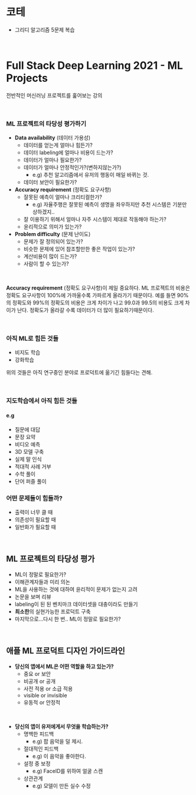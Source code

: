 # 코테
- 그리디 알고리즘 5문제 복습

<br>

# Full Stack Deep Learning 2021 - ML Projects

전반적인 머신러닝 프로젝트를 훑어보는 강의

<br>

### ML 프로젝트의 타당성 평가하기

- **Data availability** (데이터 가용성)
    - 데이터를 얻는게 얼마나 힘든가?
    - 데이터 labeling에 얼마나 비용이 드는가?
    - 데이터가 얼마나 필요한가?
    - 데이터가 얼마나 안정적인가?(변하지않는가?)
        - e.g) 추천 알고리즘에서 유저의 행동이 매일 바뀌는 것.
    - 데이터 보안이 필요한가?
- **Accuracy requirement** (정확도 요구사항)
    - 잘못된 예측이 얼마나 크리티컬한가?
        - e.g) 자율주행은 잘못된 예측이 생명을 좌우하지만 추천 시스템은 기분만 상하겠지..
    - 잘 이용하기 위해서 얼마나 자주 시스템이 제대로 작동해야 하는가?
    - 윤리적으로 의미가 있는가?
- **Problem difficulty** (문제 난이도)
    - 문제가 잘 정의되어 있는가?
    - 비슷한 문제에 있어 참조할만한 좋은 작업이 있는가?
    - 계산비용이 많이 드는가?
    - 사람이 할 수 있는가?

<br>

**Accuracy requirement** (정확도 요구사항)이 제일 중요하다.  ML 프로젝트의 비용은 정확도 요구사항이 100%에 가까울수록 가파르게 올라가기 때문이다. 예를 들면 90%의 정확도와 99%의 정확도의 비용은 크게 차이가 나고 99.0과 99.5의 비용도 크게 차이가 난다. 정확도가 올라갈 수록 데이터가 더 많이 필요하기때문이다.

<br>

### 아직 ML로 힘든 것들

- 비지도 학습
- 강화학습

위의 것들은 아직 연구중인 분야로 프로덕트에 옮기긴 힘들다는 견해.

<br>

### 지도학습에서 아직 힘든 것들
#### e.g
- 질문에 대답
- 문장 요약
- 비디오 예측
- 3D 모델 구축
- 실제 말 인식
- 적대적 사례 거부
- 수학 풀이
- 단어 퍼즐 풀이

### 어떤 문제들이 힘들까?
- 출력이 너무 클 때
- 의존성이 필요할 때
- 일반화가 필요할 때

<br>

## ML 프로젝트의 타당성 평가
- ML이 정말로 필요한가?
- 이해관계자들과 미리 의논
- ML을 사용하는 것에 대하여 윤리적이 문제가 없는지 고려
- 논문을 보며 리뷰
- labeling이 된 된 벤치마크 데이터셋을 대충이라도 만들기
- **최소한**의 실현가능한 프로덕트 구축
- 마지막으로...다시 한 번.. ML이 정말로 필요한가?

<br>

## 애플 ML 프로덕트 디자인 가이드라인

- **당신의 앱에서 ML은 어떤 역할을 하고 있는가?**
    - 중요 or 보안
    - 비공개 or 공개
    - 사전 적용 or 소급 적용
    - visible or invisible
    - 유동적 or 안정적

<br>

- **당신의 앱이 유저에게서 무엇을 학습하는가?**
    - 명백한 피드백 
        - e.g) 팝 음악을 덜 제시.
    - 절대적인 피드백
        - e.g) 이 음악을 좋아한다.
    - 설정 중 보정
        - e.g) FaceID를 위하여 얼굴 스캔
    - 상관관계
        - e.g) 모델이 만든 실수 수정

<br>
<br>